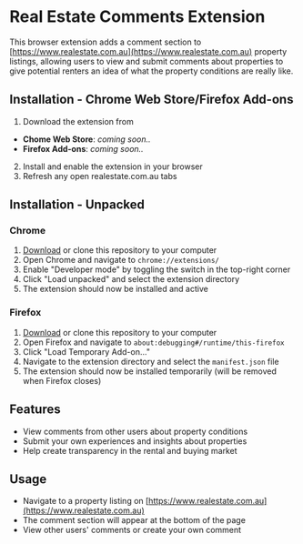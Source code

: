 # Real Estate Comments Extension

This browser extension adds a comment section to [https://www.realestate.com.au](https://www.realestate.com.au) property listings, allowing users to view and submit comments about properties to give potential renters an idea of what the property conditions are really like.

## Installation - Chrome Web Store/Firefox Add-ons

1. Download the extension from
  - **Chome Web Store**: *coming soon..*
  - **Firefox Add-ons**: *coming soon..*
2. Install and enable the extension in your browser
3. Refresh any open realestate.com.au tabs

## Installation - Unpacked

### Chrome
1. [Download](https://github.com/zevnda/realestate-comments/releases/latest) or clone this repository to your computer
2. Open Chrome and navigate to `chrome://extensions/`
3. Enable "Developer mode" by toggling the switch in the top-right corner
4. Click "Load unpacked" and select the extension directory
5. The extension should now be installed and active

### Firefox
1. [Download](https://github.com/zevnda/realestate-comments/releases/latest) or clone this repository to your computer
2. Open Firefox and navigate to `about:debugging#/runtime/this-firefox`
3. Click "Load Temporary Add-on..."
4. Navigate to the extension directory and select the `manifest.json` file
5. The extension should now be installed temporarily (will be removed when Firefox closes)

## Features

- View comments from other users about property conditions
- Submit your own experiences and insights about properties
- Help create transparency in the rental and buying market

## Usage

- Navigate to a property listing on [https://www.realestate.com.au](https://www.realestate.com.au)
- The comment section will appear at the bottom of the page
- View other users' comments or create your own comment